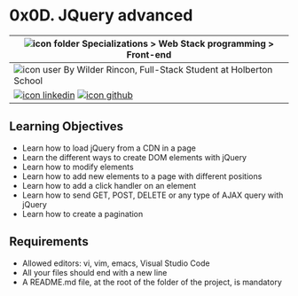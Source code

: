 # 0x0D. JQuery advanced
|![icon folder](https://img.icons8.com/fluent-systems-filled/20/216aff/opened-folder.png) Specializations > Web Stack programming > Front-end |
|-------|
|![icon user](https://img.icons8.com/fluent-systems-filled/20/216aff/user.png) By Wilder Rincon, Full-Stack Student at Holberton School|
|[![icon linkedin](https://img.icons8.com/nolan/64/linkedin.png)](https://www.linkedin.com/in/wildsrincon/) [![icon github](https://img.icons8.com/nolan/64/github.png)](https://github.com/wildsrincon)|

## Learning Objectives

- Learn how to load jQuery from a CDN in a page
- Learn the different ways to create DOM elements with jQuery
- Learn how to modify elements
- Learn how to add new elements to a page with different positions
- Learn how to add a click handler on an element
- Learn how to send GET, POST, DELETE or any type of AJAX query with jQuery
- Learn how to create a pagination

## Requirements
- Allowed editors: vi, vim, emacs, Visual Studio Code
- All your files should end with a new line
- A README.md file, at the root of the folder of the project, is mandatory